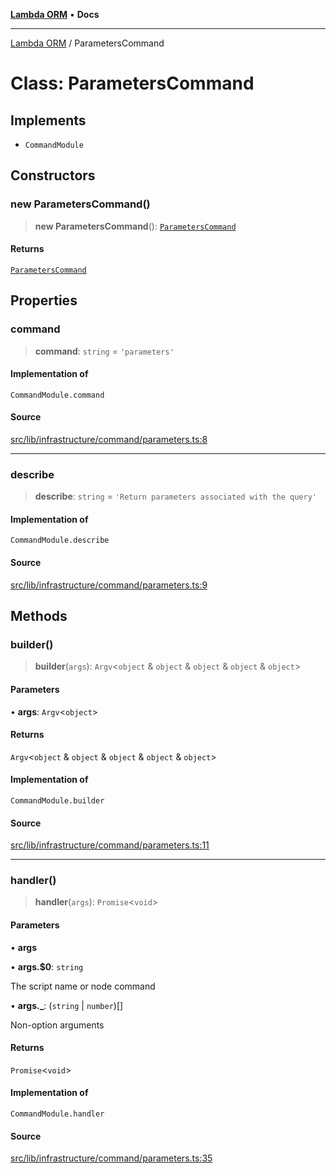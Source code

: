 [**Lambda ORM**](../README.md) • **Docs**

***

[Lambda ORM](../README.md) / ParametersCommand

# Class: ParametersCommand

## Implements

- `CommandModule`

## Constructors

### new ParametersCommand()

> **new ParametersCommand**(): [`ParametersCommand`](ParametersCommand.md)

#### Returns

[`ParametersCommand`](ParametersCommand.md)

## Properties

### command

> **command**: `string` = `'parameters'`

#### Implementation of

`CommandModule.command`

#### Source

[src/lib/infrastructure/command/parameters.ts:8](https://github.com/lambda-orm/lambdaorm-cli/blob/3dd4e71487d712defd5e9b16aec23b71ec8cb5c4/src/lib/infrastructure/command/parameters.ts#L8)

***

### describe

> **describe**: `string` = `'Return parameters associated with the query'`

#### Implementation of

`CommandModule.describe`

#### Source

[src/lib/infrastructure/command/parameters.ts:9](https://github.com/lambda-orm/lambdaorm-cli/blob/3dd4e71487d712defd5e9b16aec23b71ec8cb5c4/src/lib/infrastructure/command/parameters.ts#L9)

## Methods

### builder()

> **builder**(`args`): `Argv`\<`object` & `object` & `object` & `object` & `object`\>

#### Parameters

• **args**: `Argv`\<`object`\>

#### Returns

`Argv`\<`object` & `object` & `object` & `object` & `object`\>

#### Implementation of

`CommandModule.builder`

#### Source

[src/lib/infrastructure/command/parameters.ts:11](https://github.com/lambda-orm/lambdaorm-cli/blob/3dd4e71487d712defd5e9b16aec23b71ec8cb5c4/src/lib/infrastructure/command/parameters.ts#L11)

***

### handler()

> **handler**(`args`): `Promise`\<`void`\>

#### Parameters

• **args**

• **args.$0**: `string`

The script name or node command

• **args.\_**: (`string` \| `number`)[]

Non-option arguments

#### Returns

`Promise`\<`void`\>

#### Implementation of

`CommandModule.handler`

#### Source

[src/lib/infrastructure/command/parameters.ts:35](https://github.com/lambda-orm/lambdaorm-cli/blob/3dd4e71487d712defd5e9b16aec23b71ec8cb5c4/src/lib/infrastructure/command/parameters.ts#L35)
